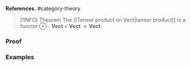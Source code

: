 **References.** #category-theory 

> [!INFO] Theorem
> The [[Tensor product on Vect|tensor product]] is a functor $\otimes : \mathbf{Vect} \times \mathbf{Vect} \to \mathbf{Vect}$.
> 
> 
### Proof


### Examples